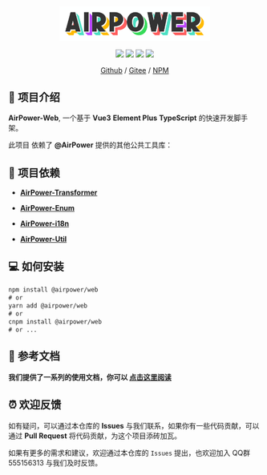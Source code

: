 <p align="center">
  <img width="300" src="./docs/airpower-bg.svg"/>
</p>

<p align="center">
  <img src="https://svg.hamm.cn?key=Lang&value=TypeScript&bg=green"/>
  <img src="https://svg.hamm.cn?key=Build&value=Vite"/>
  <img src="https://svg.hamm.cn?key=Base&value=Vue3"/>
  <img src="https://svg.hamm.cn?key=UI&value=ElementPlus"/>
</p>

<p align="center">
<a href="https://github.com/AirPowerTeam/AirPower-Web">Github</a> /
<a href="https://gitee.com/air-power/AirPower-Web">Gitee</a> /
<a href="https://www.npmjs.com/package/@airpower/web">NPM</a>
</p>

## 🎉 项目介绍

**AirPower-Web**, 一个基于 **Vue3** **Element Plus** **TypeScript** 的快速开发脚手架。

此项目 依赖了 **@AirPower** 提供的其他公共工具库：

## 🚗 项目依赖

- **[AirPower-Transformer](https://github.com/AirPowerTeam/AirPower-Transformer)**

- **[AirPower-Enum](https://github.com/AirPowerTeam/AirPower-Enum)**

- **[AirPower-i18n](https://github.com/AirPowerTeam/AirPower-i18n)**

- **[AirPower-Util](https://github.com/AirPowerTeam/AirPower-Util)**

## 💻 如何安装

```shell
npm install @airpower/web
# or
yarn add @airpower/web
# or
cnpm install @airpower/web
# or ...
```

## 📖 参考文档

**我们提供了一系列的使用文档，你可以 [点击这里阅读](docs/README.md)**

## ⏰ 欢迎反馈

如有疑问，可以通过本仓库的 **Issues** 与我们联系，如果你有一些代码贡献，可以通过 **Pull Request** 将代码贡献，为这个项目添砖加瓦。

如果有更多的需求和建议，欢迎通过本仓库的 `Issues` 提出，也欢迎加入 QQ群 555156313 与我们及时反馈。
